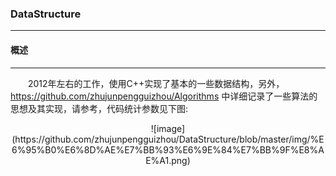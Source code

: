 ### DataStructure
***

#### **概述**
***
　　2012年左右的工作，使用C++实现了基本的一些数据结构，另外，https://github.com/zhujunpengguizhou/Algorithms 中详细记录了一些算法的思想及其实现，请参考，代码统计参数见下图:
<center> ![image](https://github.com/zhujunpengguizhou/DataStructure/blob/master/img/%E6%95%B0%E6%8D%AE%E7%BB%93%E6%9E%84%E7%BB%9F%E8%AE%A1.png) </center>
